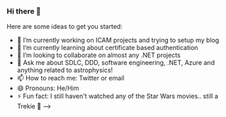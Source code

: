 ### Hi there 👋

Here are some ideas to get you started:

- 🔭 I’m currently working on ICAM projects and trying to setup my blog
- 🌱 I’m currently learning about certificate based authentication
- 👯 I’m looking to collaborate on almost any .NET projects
- 💬 Ask me about SDLC, DDD, software engineering, .NET, Azure and anything related to astrophysics!
- 📫 How to reach me: Twitter or email
- 😄 Pronouns: He/Him
- ⚡ Fun fact: I still haven't watched any of the Star Wars movies.. still a Trekie 🖖
-->
